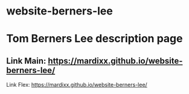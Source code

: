 # website-berners-lee

# Tom Berners Lee description page
Link Main: https://mardixx.github.io/website-berners-lee/
---
Link Flex: https://mardixx.github.io/website-berners-lee/
